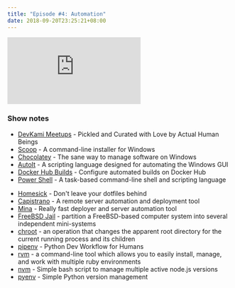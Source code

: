 ```yaml
---
title: "Episode #4: Automation"
date: 2018-09-20T23:25:21+08:00
---
```


<div class="iframe-container">
<iframe class="video" src="https://www.youtube.com/embed/LJjUtf6ZXbI" frameborder="0" allow="autoplay; encrypted-media" allowfullscreen></iframe>
</div>

### Show notes

* [DevKami Meetups](https://devkami.com/page/meetups/) - Pickled and Curated with Love by Actual Human Beings
* [Scoop](https://scoop.sh/) - A command-line installer for Windows
* [Chocolatey](https://chocolatey.org/) - The sane way to manage software on Windows
* [AutoIt](https://www.autoitscript.com/site/autoit/) - A scripting language designed for automating the Windows GUI
* [Docker Hub Builds](https://docs.docker.com/docker-hub/builds/) - Configure automated builds on Docker Hub
* [Power Shell](https://docs.microsoft.com/en-us/powershell/scripting/powershell-scripting) - A task-based command-line shell and scripting language
<!--more-->
* [Homesick](https://github.com/technicalpickles/homesick) - Don't leave your dotfiles behind
* [Capistrano](https://capistranorb.com/) - A remote server automation and deployment tool
* [Mina](http://nadarei.co/mina/) - Really fast deployer and server automation tool
* [FreeBSD Jail](https://www.wikiwand.com/en/FreeBSD_jail) - partition a FreeBSD-based computer system into several independent mini-systems
* [chroot](https://www.wikiwand.com/en/Chroot) - an operation that changes the apparent root directory for the current running process and its children
* [pipenv](https://pipenv.readthedocs.io/en/latest/) - Python Dev Workflow for Humans
* [rvm](https://rvm.io/) - a command-line tool which allows you to easily install, manage, and work with multiple ruby environments
* [nvm](https://github.com/creationix/nvm/) - Simple bash script to manage multiple active node.js versions
* [pyenv](https://github.com/pyenv/pyenv) - Simple Python version management
